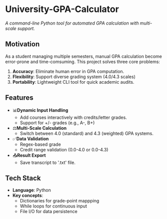 # University-GPA-Calculator
*A command-line Python tool for automated GPA calculation with multi-scale support.*

## Motivation
As a student managing multiple semesters, manual GPA calculation become error-prone and time-comsuming. This project solves three core problems:
1. **Accuracy**: Eliminate human error in GPA computation.
2. **Flexibility**: Support diverse grading system (4.0/4.3 scales)
3. **Portability**: Lightweight CLI tool for quick academic audits.
   
## Features
- 📊**Dynamic Input Handling**
  - Add courses interactively with credits/letter grades.
  - Support for +/- grades (e.g., A-, B+)
- ⚖️**Multi-Scale Calculation**
  - Switch between 4.0 (standard) and 4.3 (weighted) GPA systems.
- ✅**Data Validation**
  - Regex-based grade
  - Credit range validation (0.0-4.0 or 0.0-4.3)
- 📤**Result Export**
  - Save transcript to '.txt' file.

## Tech Stack
- **Language**: Python
- **Key concepts**:
  - Dictionaries for grade-point mappping
  - While loops for continuous input
  - File I/O for data persistence

